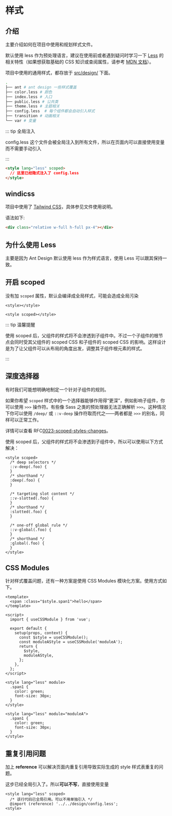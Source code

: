 # 样式

## 介绍

主要介绍如何在项目中使用和规划样式文件。

默认使用 less 作为预处理语言，建议在使用前或者遇到疑问时学习一下 [Less](http://lesscss.org/) 的相关特性（如果想获取基础的 CSS 知识或查阅属性，请参考 [MDN 文档](https://developer.mozilla.org/zh-CN/docs/Web/CSS/Reference)）。

项目中使用的通用样式，都存放于 [src/design/](https://github.com/TengChongChong/Easy-Vben-Admin/tree/main/src/design) 下面。

```bash
.
├── ant # ant design 一些样式覆盖
├── color.less # 颜色
├── index.less # 入口
├── public.less # 公共类
├── theme.less # 主题相关
├── config.less  # 每个组件都会自动引入样式
├── transition # 动画相关
└── var # 变量

```

::: tip 全局注入

config.less 这个文件会被全局注入到所有文件，所以在页面内可以直接使用变量而不需要手动引入

:::

```html
<style lang="less" scoped>
  // 这里已经隐式注入了 config.less
</style>
```

## windicss

项目中使用了 [Tailwind CSS](https://www.tailwindcss.cn/)，具体参见文件使用说明。

语法如下:

```html
<div class="relative w-full h-full px-4"></div>
```

## 为什么使用 Less

主要是因为 Ant Design 默认使用 less 作为样式语言，使用 Less 可以跟其保持一致。

## 开启 scoped

没有加 `scoped` 属性，默认会编译成全局样式，可能会造成全局污染

```vue
<style></style>

<style scoped></style>
```

::: tip 温馨提醒

使用 scoped 后，父组件的样式将不会渗透到子组件中。不过一个子组件的根节点会同时受其父组件的 scoped CSS 和子组件的 scoped CSS 的影响。这样设计是为了让父组件可以从布局的角度出发，调整其子组件根元素的样式。

:::

## 深度选择器

有时我们可能想明确地制定一个针对子组件的规则。

如果你希望 `scoped` 样式中的一个选择器能够作用得“更深”，例如影响子组件，你可以使用 `>>>` 操作符。有些像 Sass 之类的预处理器无法正确解析 `>>>`。这种情况下你可以使用 `/deep/` 或 `::v-deep` 操作符取而代之——两者都是 `>>>` 的别名，同样可以正常工作。

详情可以查看 RFC[0023-scoped-styles-changes](https://github.com/vuejs/rfcs/blob/master/active-rfcs/0023-scoped-styles-changes.md)。

使用 scoped 后，父组件的样式将不会渗透到子组件中，所以可以使用以下方式解决：

```vue
<style scoped>
  /* deep selectors */
  ::v-deep(.foo) {
  }
  /* shorthand */
  :deep(.foo) {
  }

  /* targeting slot content */
  ::v-slotted(.foo) {
  }
  /* shorthand */
  :slotted(.foo) {
  }

  /* one-off global rule */
  ::v-global(.foo) {
  }
  /* shorthand */
  :global(.foo) {
  }
</style>
```

## CSS Modules

针对样式覆盖问题，还有一种方案是使用 CSS Modules 模块化方案。使用方式如下。

```vue
<template>
  <span :class="$style.span1">hello</span>
</template>

<script>
  import { useCSSModule } from 'vue';

  export default {
    setup(props, context) {
      const $style = useCSSModule();
      const moduleAStyle = useCSSModule('moduleA');
      return {
        $style,
        moduleAStyle,
      };
    },
  };
</script>

<style lang="less" module>
  .span1 {
    color: green;
    font-size: 30px;
  }
</style>

<style lang="less" module="moduleA">
  .span1 {
    color: green;
    font-size: 30px;
  }
</style>
```

## 重复引用问题

加上 **reference** 可以解决页面内重复引用导致实际生成的 style 样式表重复的问题。

这步已经全局引入了。所以**可以不写**，直接使用变量

```vue
<style lang="less" scoped>
  /* 该行代码已全局引用。可以不用单独引入 */
  @import (reference) '../../design/config.less';
<style>
```
